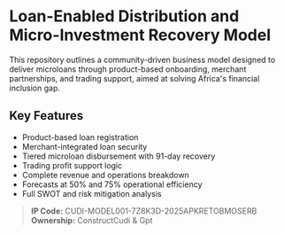 # Loan-Enabled Distribution and Micro-Investment Recovery Model

This repository outlines a community-driven business model designed to deliver microloans through product-based onboarding, merchant partnerships, and trading support, aimed at solving Africa's financial inclusion gap.

## Key Features
- Product-based loan registration
- Merchant-integrated loan security
- Tiered microloan disbursement with 91-day recovery
- Trading profit support logic
- Complete revenue and operations breakdown
- Forecasts at 50% and 75% operational efficiency
- Full SWOT and risk mitigation analysis

> **IP Code:** CUDI-MODEL001-7Z8K3D-2025APKRETOBMOSERB  
> **Ownership:** ConstructCudi & Gpt
